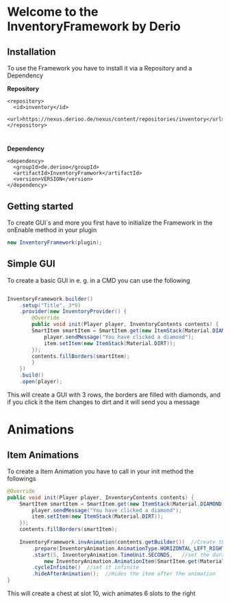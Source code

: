 
# Welcome to the InventoryFramework by Derio

## Installation
	
To use the Framework you have to install it via a Repository and a Dependency

**Repository**
  ```
  <repository>
    <id>inventory</id>
    <url>https://nexus.derioo.de/nexus/content/repositories/inventory</url>
  </repository>
```
#
**Dependency**

```
<dependency>
  <groupId>de.derioo</groupId>
  <artifactId>InventoryFramwork</artifactId>
  <version>VERSION</version>
</dependency>

```


## Getting started

To create GUI´s and more you first have to initialize the Framework in the onEnable method in your plugin

```java
new InventoryFramework(plugin);
```

## Simple GUI

To create a basic GUI in e. g. in a CMD you can use the following

```java

InventoryFramework.builder()  
	.setup("Title", 3*9)  
	.provider(new InventoryProvider() {  
		@Override  
		public void init(Player player, InventoryContents contents) {  
		SmartItem smartItem = SmartItem.get(new ItemStack(Material.DIAMOND), (event, item) -> {  
			player.sendMessage("You have clicked a diamond");  
			item.setItem(new ItemStack(Material.DIRT));
		});  
		contents.fillBorders(smartItem);  
		}  
	})  
	.build()  
	.open(player);

```

This will create a GUI with 3 rows, the borders are filled with diamonds, and if you click it the item changes to dirt and it will send you a message


# Animations


## Item Animations

To create a Item Animation you have to call in your init method the followings
```java
@Override  
public void init(Player player, InventoryContents contents) {  
	SmartItem smartItem = SmartItem.get(new ItemStack(Material.DIAMOND), (event, item) -> {  
		player.sendMessage("You have clicked a diamond");  
		item.setItem(new ItemStack(Material.DIRT));  
	});  
	contents.fillBorders(smartItem);  
  
	InventoryFramework.invAnimation(contents.getBuilder())  //Create the animation
		.prepare(InventoryAnimation.AnimationType.HORIZONTAL_LEFT_RIGHT)   //set the type
		.start(5, InventoryAnimation.TimeUnit.SECONDS,   //set the duration
			new InventoryAnimation.AnimationItem(SmartItem.get(Material.CHEST), 6, 10))  //Set the items
		.cycleInfinite()  //set it infinite
		.hideAfterAnimation();  //Hides the item after the animation
}
```
	
This will create a chest at slot 10, wich animates 6 slots to the right
	



